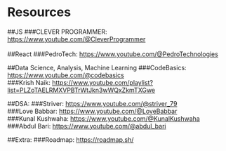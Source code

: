 # Resources

##JS
###CLEVER PROGRAMMER: https://www.youtube.com/@CleverProgrammer<br>
<br>
##React
###PedroTech: https://www.youtube.com/@PedroTechnologies<br>

##Data Science, Analysis, Machine Learning 
###CodeBasics: https://www.youtube.com/@codebasics<br>
###Krish Naik: https://www.youtube.com/playlist?list=PLZoTAELRMXVPBTrWtJkn3wWQxZkmTXGwe<br>

##DSA:
###Striver: https://www.youtube.com/@striver_79<br>
###Love Babbar: https://www.youtube.com/@LoveBabbar<br>
###Kunal Kushwaha: https://www.youtube.com/@KunalKushwaha<br>
###Abdul Bari: https://www.youtube.com/@abdul_bari<br>

##Extra:
###Roadmap: https://roadmap.sh/

